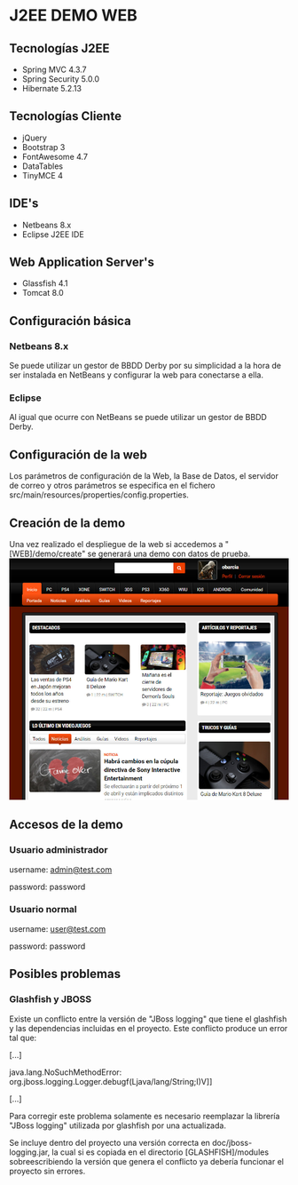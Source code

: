 # J2EE DEMO WEB
## Tecnologías J2EE
- Spring MVC 4.3.7
- Spring Security 5.0.0
- Hibernate 5.2.13
## Tecnologías Cliente
- jQuery
- Bootstrap 3
- FontAwesome 4.7
- DataTables
- TinyMCE 4
## IDE's
- Netbeans 8.x
- Eclipse J2EE IDE
## Web Application Server's
- Glassfish 4.1
- Tomcat 8.0
## Configuración básica
### Netbeans 8.x
Se puede utilizar un gestor de BBDD Derby por su simplicidad a la hora de ser instalada en NetBeans y configurar la web para conectarse a ella.
### Eclipse
Al igual que ocurre con NetBeans se puede utilizar un gestor de BBDD Derby.
## Configuración de la web
Los parámetros de configuración de la Web, la Base de Datos, el servidor de correo y otros parámetros se especifica en el fichero src/main/resources/properties/config.properties.
## Creación de la demo
Una vez realizado el despliegue de la web si accedemos a "[WEB]/demo/create" se generará una demo con datos de prueba.
![Preview](doc/preview.jpg?raw=true "Preview")
## Accesos de la demo
### Usuario administrador
username: admin@test.com

password: password
### Usuario normal
username: user@test.com

password: password
## Posibles problemas
### Glashfish y JBOSS
Existe un conflicto entre la versión de "JBoss logging" que tiene el glashfish y las dependencias incluidas en el proyecto. Este conflicto produce un error tal que:

[...]

java.lang.NoSuchMethodError: org.jboss.logging.Logger.debugf(Ljava/lang/String;I)V]]

[...]

Para corregir este problema solamente es necesario reemplazar la librería "JBoss logging" utilizada por glashfish por una actualizada.

Se incluye dentro del proyecto una versión correcta en doc/jboss-logging.jar, la cual si es copiada en el directorio [GLASHFISH]/modules sobreescribiendo la versión que genera el conflicto ya debería funcionar el proyecto sin errores.